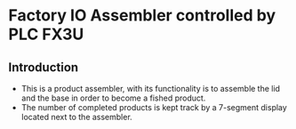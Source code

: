 # Factory IO Assembler controlled by PLC FX3U
## Introduction
- This is a product assembler, with its functionality is to assemble the lid and the base in order to become a fished product.
- The number of completed products is kept track by a 7-segment display located next to the assembler.
